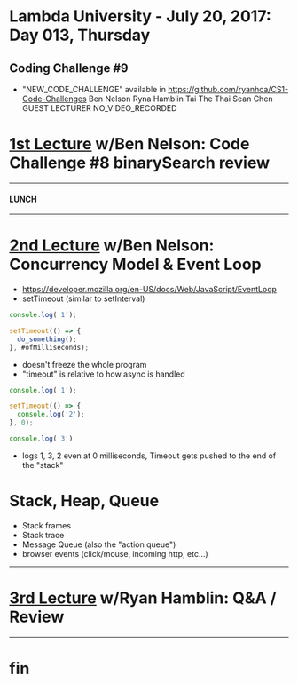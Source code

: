 # Lambda University - July 20, 2017: Day 013, Thursday
## Coding Challenge #9
- "NEW_CODE_CHALLENGE" available in https://github.com/ryanhca/CS1-Code-Challenges
Ben Nelson
Ryna Hamblin
Tai The Thai
Sean Chen
GUEST LECTURER
NO_VIDEO_RECORDED
# [1st Lecture](VIDEO_RECORDED_NOT_POSTED) w/Ben Nelson: Code Challenge #8 binarySearch review
***
#### LUNCH
***
# [2nd Lecture](VIDEO_RECORDED_NOT_POSTED) w/Ben Nelson: Concurrency Model & Event Loop
- https://developer.mozilla.org/en-US/docs/Web/JavaScript/EventLoop
- setTimeout (similar to setInterval)
```js
console.log('1');

setTimeout(() => {
  do_something();
}, #ofMilliseconds);
```

- doesn't freeze the whole program
- "timeout" is relative to how async is handled
```js
console.log('1');

setTimeout(() => {
  console.log('2');
}, 0);

console.log('3')
```

- logs 1, 3, 2 even at 0 milliseconds, Timeout gets pushed to the end of the "stack"

# Stack, Heap, Queue
- Stack frames
- Stack trace
- Message Queue (also the "action queue")
- browser events (click/mouse, incoming http, etc...)

***
# [3rd Lecture](VIDEO_RECORDED_NOT_POSTED) w/Ryan Hamblin: Q&A / Review
***
# fin

